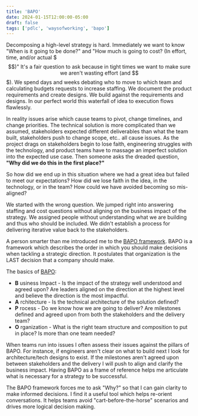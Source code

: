 ```yaml
---
title: 'BAPO'
date: 2024-01-15T12:00:00-05:00
draft: false
tags: ['pdlc', 'waysofworking', 'bapo']
---
```


Decomposing a high-level strategy is hard. Immediately we want to know "When is it going to be done?" and "How much is going to cost? (In effort, time, and/or actual $$$)" It's a fair question to ask because in tight times we want to make sure we aren't wasting effort (and $$$). We spend days and weeks debating who to move to which team and calculating budgets requests to increase staffing. We document the product requirements and create designs. We build against the requirements and designs. In our perfect world this waterfall of idea to execution flows flawlessly.

In reality issues arise which cause teams to pivot, change timelines, and change priorities. The technical solution is more complicated than we assumed, stakeholders expected different deliverables than what the team built, stakeholders push to change scope, etc.. all cause issues. As the project drags on stakeholders begin to lose faith, engineering struggles with the technology, and product teams have to massage an imperfect solution into the expected use case. Then someone asks the dreaded question, __"Why did we do this in the first place?"__

So how did we end up in this situation where we had a great idea but failed to meet our expectations? How did we lose faith in the idea, in the technology, or in the team? How could we have avoided becoming so mis-aligned?

We started with the wrong question. We jumped right into answering staffing and cost questions without aligning on the business impact of the strategy. We assigned people without understanding what we are building and thus who should be included. We didn't establish a process for delivering iterative value back to the stakeholders.

A person smarter than me introduced me to the [BAPO framework](https://janbosch.com/blog/index.php/2017/11/25/structure-eats-strategy/). BAPO is a framework which describes the order in which you should make decisions when tackling a strategic direction. It postulates that organization is the LAST decision that a company should make.

The basics of [BAPO](https://janbosch.com/blog/index.php/2017/11/25/structure-eats-strategy/):

- __B__ usiness Impact - Is the impact of the strategy well understood and agreed upon? Are leaders aligned on the direction at the highest level and believe the direction is the most impactful.
- __A__ rchitecture - Is the technical architecture of the solution defined?
- __P__ rocess - Do we know how we are going to deliver? Are milestones defined and agreed upon from both the stakeholders and the delivery team?
- __O__ rganization - What is the right team structure and composition to put in place? Is more than one team needed?

When teams run into issues I often assess their issues against the pillars of BAPO. For instance, if engineers aren't clear on what to build next I look for architecture/tech designs to exist. If the milestones aren't agreed upon between stakeholders and the delivery I will push to align and clarify the business impact. Having BAPO as a frame of reference helps me articulate what is necessary for a strategy to be successful.

The BAPO framework forces me to ask "Why?" so that I can gain clarity to make informed decisions. I find it a useful tool which helps re-orient conversations. It helps teams avoid "cart-before-the-horse" scenarios and drives more logical decision making.  
